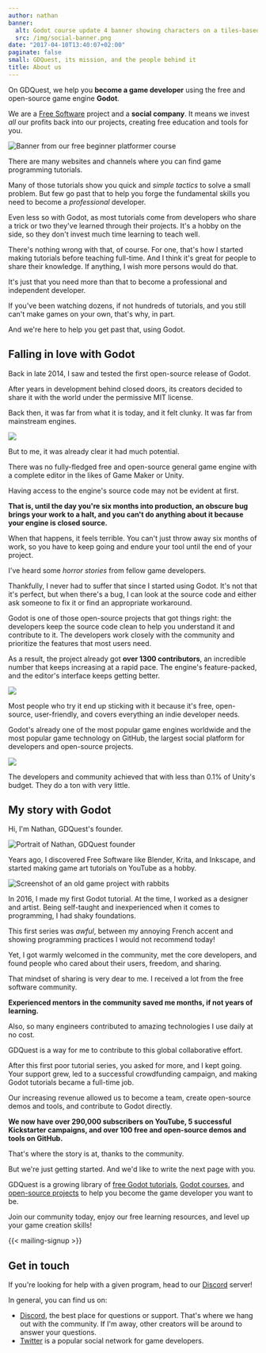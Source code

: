 ```yaml
---
author: nathan
banner:
  alt: Godot course update 4 banner showing characters on a tiles-based map
  src: /img/social-banner.png
date: "2017-04-10T13:40:07+02:00"
paginate: false
small: GDQuest, its mission, and the people behind it
title: About us
---
```


On GDQuest, we help you **become a game developer** using the free and open-source game engine **Godot**.

We are a [Free Software](//en.wikipedia.org/wiki/Free_software) project and a **social company**. It means we invest _all_ our profits back into our projects, creating free education and tools for you.

![Banner from our free beginner platformer course](img/project-banner.png)

There are many websites and channels where you can find game programming tutorials.

Many of those tutorials show you quick and _simple tactics_ to solve a small problem. But few go past that to help you forge the fundamental skills you need to become a _professional_ developer.

Even less so with Godot, as most tutorials come from developers who share a trick or two they've learned through their projects. It's a hobby on the side, so they don't invest much time learning to teach well.

There's nothing wrong with that, of course. For one, that's how I started making tutorials before teaching full-time. And I think it's great for people to share their knowledge. If anything, I wish more persons would do that.

It's just that you need more than that to become a professional and independent developer.

If you've been watching dozens, if not hundreds of tutorials, and you still can't make games on your own, that's why, in part.

And we're here to help you get past that, using Godot.

## Falling in love with Godot

Back in late 2014, I saw and tested the first open-source release of Godot.

After years in development behind closed doors, its creators decided to share it with the world under the permissive MIT license.

Back then, it was far from what it is today, and it felt clunky. It was far from mainstream engines.

![](img/godot-2.1.jpg)


But to me, it was already clear it had much potential.

There was no fully-fledged free and open-source general game engine with a complete editor in the likes of Game Maker or Unity.

Having access to the engine's source code may not be evident at first.

**That is, until the day you're six months into production, an obscure bug brings your work to a halt, and you can't do anything about it because your engine is closed source.**

When that happens, it feels terrible. You can't just throw away six months of work, so you have to keep going and endure your tool until the end of your project.

I've heard some _horror stories_ from fellow game developers.

Thankfully, I never had to suffer that since I started using Godot. It's not that it's perfect, but when there's a bug, I can look at the source code and either ask someone to fix it or find an appropriate workaround.

Godot is one of those open-source projects that got things right: the developers keep the source code clean to help you understand it and contribute to it. The developers work closely with the community and prioritize the features that most users need.

As a result, the project already got **over 1300 contributors**, an incredible number that keeps increasing at a rapid pace. The engine's feature-packed, and the editor's interface keeps getting better.

![](img/godot-contributors.png)

Most people who try it end up sticking with it because it's free, open-source, user-friendly, and covers everything an indie developer needs.

Godot's already one of the most popular game engines worldwide and the most popular game technology on GitHub, the largest social platform for developers and open-source projects.

![](img/godot-3.2.jpg)

The developers and community achieved that with less than 0.1% of Unity's budget. They do a ton with very little.

## My story with Godot

Hi, I'm Nathan, GDQuest's founder.

![Portrait of Nathan, GDQuest founder](img/nathan.png)

Years ago, I discovered Free Software like Blender, Krita, and Inkscape, and started making game art tutorials on YouTube as a hobby.

![Screenshot of an old game project with rabbits](img/rabbit-adventures-resonant-craft.jpg)

In 2016, I made my first Godot tutorial. At the time, I worked as a designer and artist. Being self-taught and inexperienced when it comes to programming, I had shaky foundations.

This first series was _awful_, between my annoying French accent and showing programming practices I would not recommend today!

Yet, I got warmly welcomed in the community, met the core developers, and found people who cared about their users, freedom, and sharing.

That mindset of sharing is very dear to me. I received a lot from the free software community.

**Experienced mentors in the community saved me months, if not years of learning.** 

Also, so many engineers contributed to amazing technologies I use daily at no cost.

GDQuest is a way for me to contribute to this global collaborative effort.

After this first poor tutorial series, you asked for more, and I kept going. Your support grew, led to a successful crowdfunding campaign, and making Godot tutorials became a full-time job.

Our increasing revenue allowed us to become a team, create open-source demos and tools, and contribute to Godot directly.

**We now have over 290,000 subscribers on YouTube, 5 successful Kickstarter campaigns, and over 100 free and open-source demos and tools on GitHub.**

That's where the story is at, thanks to the community.

But we're just getting started. And we'd like to write the next page with you.

GDQuest is a growing library of [free Godot tutorials](/tutorial), [Godot courses](https://school.gdquest.com/), and [open-source projects](https://github.com/GDQuest/) to help you become the game developer you want to be.

Join our community today, enjoy our free learning resources, and level up your game creation skills!

{{< mailing-signup >}}

## Get in touch

If you're looking for help with a given program, head to our [Discord](//discord.gg/87NNb3Z) server!

In general, you can find us on:

- [Discord](//discord.gg/87NNb3Z), the best place for questions or support. That's where we hang out with the community. If I'm away, other creators will be around to answer your questions.
- [Twitter](//twitter.com/NathanGDQuest) is a popular social network for game developers.
